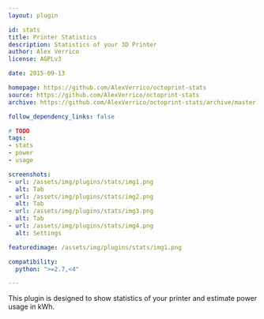 ```yaml
---
layout: plugin

id: stats
title: Printer Statistics
description: Statistics of your 3D Printer
author: Alex Verrico
license: AGPLv3

date: 2015-09-13

homepage: https://github.com/AlexVerrico/octoprint-stats
source: https://github.com/AlexVerrico/octoprint-stats
archive: https://github.com/AlexVerrico/octoprint-stats/archive/master.zip

follow_dependency_links: false

# TODO
tags:
- stats
- power
- usage

screenshots:
- url: /assets/img/plugins/stats/img1.png
  alt: Tab
- url: /assets/img/plugins/stats/img2.png
  alt: Tab
- url: /assets/img/plugins/stats/img3.png
  alt: Tab
- url: /assets/img/plugins/stats/img4.png
  alt: Settings

featuredimage: /assets/img/plugins/stats/img1.png

compatibility:
  python: ">=2.7,<4"

---
```


This plugin is designed to show statistics of your printer and estimate power usage in kWh.

